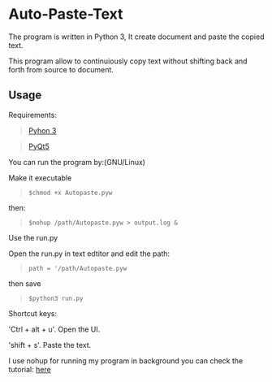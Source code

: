 # Auto-Paste-Text
The program is written in Python 3, It create document and paste the copied text.

This program allow to continuiously  copy text without shifting back and forth from  source to document.

## Usage
Requirements: 

> [Pyhon 3](https://www.python.org/downloads/)

> [PyQt5](https://pypi.org/project/PyQt5)


You can run the program by:(GNU/Linux)

Make it executable

> ```$chmod +x Autopaste.pyw```

then:

> ```$nohup /path/Autopaste.pyw > output.log &```

Use the run.py

Open the run.py in text edtitor and edit the path:

> ```path = '/path/Autopaste.pyw```

then save

> ```$python3 run.py```

Shortcut keys:
 
 'Ctrl + alt + u'. Open the UI.
 
 'shift + s'. Paste the text. 
 
I use nohup for running my program in background
you can check the tutorial: [here](https://janakiev.com/blog/python-background/)
